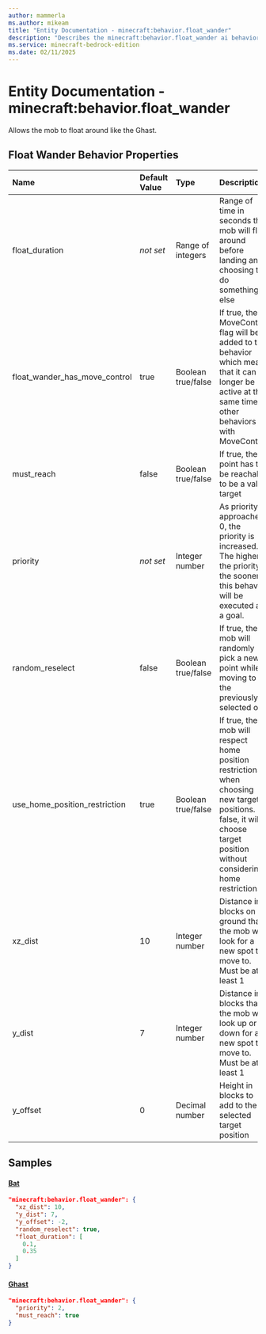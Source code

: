 ```yaml
---
author: mammerla
ms.author: mikeam
title: "Entity Documentation - minecraft:behavior.float_wander"
description: "Describes the minecraft:behavior.float_wander ai behavior component"
ms.service: minecraft-bedrock-edition
ms.date: 02/11/2025 
---
```


# Entity Documentation - minecraft:behavior.float_wander

Allows the mob to float around like the Ghast.


## Float Wander Behavior Properties

|Name       |Default Value |Type |Description |Example Values |
|:----------|:-------------|:----|:-----------|:------------- |
| float_duration | *not set* | Range of integers | Range of time in seconds the mob will float around before landing and choosing to do something else | Bat: `[0.1,0.35]` | 
| float_wander_has_move_control | true | Boolean true/false | If true, the MoveControl flag will be added to the behavior which means that it can no longer be active at the same time as other behaviors with MoveControl. |  | 
| must_reach | false | Boolean true/false | If true, the point has to be reachable to be a valid target | Ghast: `true` | 
| priority | *not set* | Integer number | As priority approaches 0, the priority is increased. The higher the priority, the sooner this behavior will be executed as a goal. | Ghast: `2` | 
| random_reselect | false | Boolean true/false | If true, the mob will randomly pick a new point while moving to the previously selected one | Bat: `true` | 
| use_home_position_restriction | true | Boolean true/false | If true, the mob will respect home position restrictions when choosing new target positions. If false, it will choose target position without considering home restrictions |  | 
| xz_dist | 10 | Integer number | Distance in blocks on ground that the mob will look for a new spot to move to. Must be at least 1 | Bat: `10` | 
| y_dist | 7 | Integer number | Distance in blocks that the mob will look up or down for a new spot to move to. Must be at least 1 | Bat: `7` | 
| y_offset | 0 | Decimal number | Height in blocks to add to the selected target position | Bat: `-2` | 

## Samples

#### [Bat](https://github.com/Mojang/bedrock-samples/tree/preview/behavior_pack/entities/bat.json)


```json
"minecraft:behavior.float_wander": {
  "xz_dist": 10,
  "y_dist": 7,
  "y_offset": -2,
  "random_reselect": true,
  "float_duration": [
    0.1,
    0.35
  ]
}
```

#### [Ghast](https://github.com/Mojang/bedrock-samples/tree/preview/behavior_pack/entities/ghast.json)


```json
"minecraft:behavior.float_wander": {
  "priority": 2,
  "must_reach": true
}
```
